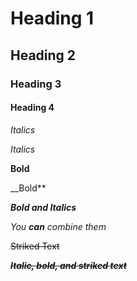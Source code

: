 # Heading 1
## Heading 2
### Heading 3
#### Heading 4

*Italics*

_Italics_

**Bold**

__Bold**

***Bold and Italics***

_You **can** combine them_

~~Striked Text~~

***~~Italic, bold, and striked text~~***